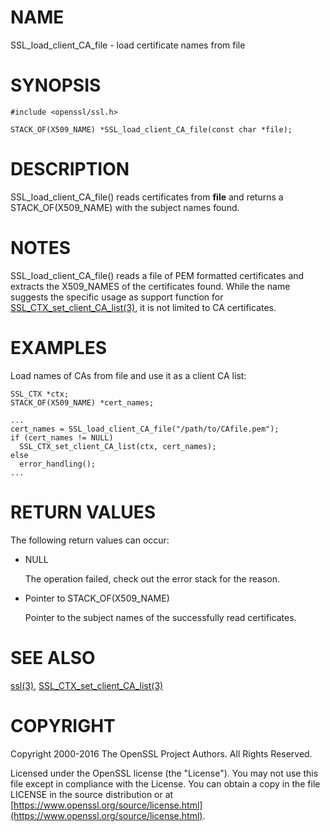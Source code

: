 # NAME

SSL\_load\_client\_CA\_file - load certificate names from file

# SYNOPSIS

    #include <openssl/ssl.h>

    STACK_OF(X509_NAME) *SSL_load_client_CA_file(const char *file);

# DESCRIPTION

SSL\_load\_client\_CA\_file() reads certificates from **file** and returns
a STACK\_OF(X509\_NAME) with the subject names found.

# NOTES

SSL\_load\_client\_CA\_file() reads a file of PEM formatted certificates and
extracts the X509\_NAMES of the certificates found. While the name suggests
the specific usage as support function for
[SSL\_CTX\_set\_client\_CA\_list(3)](http://man.he.net/man3/SSL_CTX_set_client_CA_list),
it is not limited to CA certificates.

# EXAMPLES

Load names of CAs from file and use it as a client CA list:

    SSL_CTX *ctx;
    STACK_OF(X509_NAME) *cert_names;

    ...
    cert_names = SSL_load_client_CA_file("/path/to/CAfile.pem");
    if (cert_names != NULL)
      SSL_CTX_set_client_CA_list(ctx, cert_names);
    else
      error_handling();
    ...

# RETURN VALUES

The following return values can occur:

- NULL

    The operation failed, check out the error stack for the reason.

- Pointer to STACK\_OF(X509\_NAME)

    Pointer to the subject names of the successfully read certificates.

# SEE ALSO

[ssl(3)](http://man.he.net/man3/ssl),
[SSL\_CTX\_set\_client\_CA\_list(3)](http://man.he.net/man3/SSL_CTX_set_client_CA_list)

# COPYRIGHT

Copyright 2000-2016 The OpenSSL Project Authors. All Rights Reserved.

Licensed under the OpenSSL license (the "License").  You may not use
this file except in compliance with the License.  You can obtain a copy
in the file LICENSE in the source distribution or at
[https://www.openssl.org/source/license.html](https://www.openssl.org/source/license.html).
